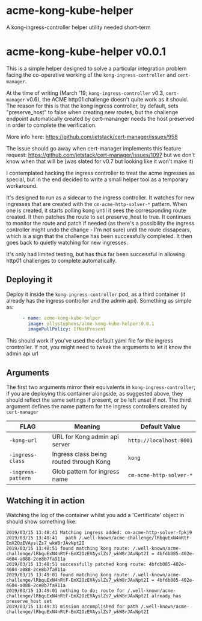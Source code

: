 # acme-kong-kube-helper
A kong-ingress-controller helper utility needed short-term
# acme-kong-kube-helper v0.0.1

This is a simple helper designed to solve a particular integration problem
facing the co-operative working of the `kong-ingress-controller` and `cert-manager`.

At the time of writing (March '19; `kong-ingress-controller` v0.3, `cert-manager` v0.6),
the ACME http01 challenge doesn't quite work as it should. The reason for this
is that the kong ingress controller, by default, sets "preserve_host" to false
when creating new routes, but the challenge endpoint automatically created
by cert-mananger needs the host preserved in order to complete the verification.

More info here:
<https://github.com/jetstack/cert-manager/issues/958>

The issue should go away when cert-manager implements this feature request:
<https://github.com/jetstack/cert-manager/issues/1097>
but we don't know when that will be (was slated for v0.7 but looking like it won't make it)

I contemplated hacking the ingress controller to treat the acme ingresses as special,
but in the end decided to write a small helper tool as a temporary workaround.

It's designed to run as a sidecar to the ingress controller. It watches for new ingresses that
are created with the `cm-acme-http-solver-*` pattern. When one is created, it starts polling kong
until it sees the corresponding route created.
It then patches the route to set preserve_host to true. It continues to monitor the route and patch
if needed (as there's a possibility the ingress controller might undo the change - I'm not sure)
until the route dissapears, which is a sign that the challenge has been successfully completed.
It then goes back to quietly watching for new ingresses.

It's only had limited testing, but has thus far been successful in allowing http01 challenges
to complete automatically.

## Deploying it

Deploy it inside the `kong-ingress-controller` pod, as a third container (it already has the
ingress controller and the admin api). Something as simple as:

```yaml
      - name: acme-kong-kube-helper
        image: ollystephens/acme-kong-kube-helper:0.0.1
        imagePullPolicy: IfNotPresent
```

This should work if you've used the default yaml file for the ingress crontroller. If not,
you might need to tweak the arguments to let it know the admin api url

## Arguments

The first two arguments mirror their equivalents in `kong-ingress-controller`; if you are
deploying this container alongside, as suggested above, they should reflect the same settings
if present, or be left unset if not.
The third argument defines the name pattern for the ingress controllers created by `cert-manager`

| FLAG               | Meaning                                 | Default Value           |
| ------------------ | --------------------------------------- | ----------------------- |
| `-kong-url`        | URL for Kong admin api server           | `http://localhost:8001` |
| `-ingress-class`   | Ingress class being routed through Kong | `kong`                  |
| `-ingress-pattern` | Glob pattern for ingress name           | `cm-acme-http-solver-*` |

## Watching it in action

Watching the log of the container whilst you add a 'Certificate' object in should show
something like:

```log
2019/03/15 13:48:41 Matching ingress added: cm-acme-http-solver-fpkj9
2019/03/15 13:48:41   path /.well-known/acme-challenge/lRbquExN4nRtF-EmX2OzEVAyslZs7_wkW8rJAvNpt2I
2019/03/15 13:48:51 found matching kong route: /.well-known/acme-challenge/lRbquExN4nRtF-EmX2OzEVAyslZs7_wkW8rJAvNpt2I = 4bfdb085-402e-4604-a088-2ce8b7fa911a
2019/03/15 13:48:51 successfully patched kong route: 4bfdb085-402e-4604-a088-2ce8b7fa911a
2019/03/15 13:49:01 found matching kong route: /.well-known/acme-challenge/lRbquExN4nRtF-EmX2OzEVAyslZs7_wkW8rJAvNpt2I = 4bfdb085-402e-4604-a088-2ce8b7fa911a
2019/03/15 13:49:01 nothing to do; route for /.well-known/acme-challenge/lRbquExN4nRtF-EmX2OzEVAyslZs7_wkW8rJAvNpt2I already has preserve_host set
2019/03/15 13:49:31 mission accomplished for path /.well-known/acme-challenge/lRbquExN4nRtF-EmX2OzEVAyslZs7_wkW8rJAvNpt2I
```
